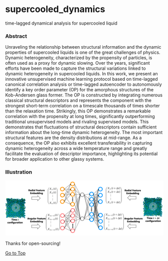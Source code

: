 # supercooled_dynamics
time-lagged dynamical analysis for supercooled liquid

### Abstract

Unraveling the relationship between structural information and the dynamic properties of supercooled liquids is one of the great challenges of physics.  Dynamic heterogeneity, characterized by the propensity of particles, is often used as a proxy for dynamic slowing. Over the years, significant efforts have been made to capture the structural variations linked to dynamic heterogeneity in supercooled liquids. In this work, we present an innovative unsupervised machine learning protocol based on time-lagged canonical correlation analysis or time-lagged autoencoder to autonomously identify a key order parameter (OP) for the amorphous structures of the Kob-Andersen glass former. The OP is constructed by integrating numerous classical structural descriptors and represents the component with the strongest short-term correlation on a timescale thousands of times shorter than the relaxation time. Strikingly, this OP demonstrates a remarkable correlation with the propensity at long times, significantly outperforming traditional unsupervised models and rivaling supervised models. This demonstrates that fluctuations of structural descriptors contain sufficient information about the long-time dynamic heterogeneity. The most important structural features are the density distributions at mid-range.  As a consequence, the OP also exhibits excellent transferability in capturing dynamic heterogeneity across a wide temperature range and greatly facilitate the evaluation of descriptor importance, highlighting its potential for broader application to other glassy systems.

### Illustration

![figure](./docs/figs/pipeline_figure.png)

Thanks for open-sourcing!

[Go to Top](#Abstract)
